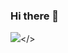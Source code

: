 ### Hi there 👋

<img src="https://camo.githubusercontent.com/22f213635b5bda20b9f4fe564b1dc7b4cae6864995707aa09472563404f988c8/68747470733a2f2f6769746875622d726561646d652d73746174732e76657263656c2e6170702f6170692f746f702d6c616e67732f3f757365726e616d653d616e6e647265686a72266c61796f75743d636f6d70616374266c616e67735f636f756e743d37267468656d653d64726163756c61"></>
